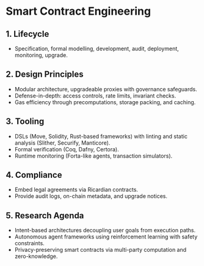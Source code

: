 # Smart Contract Engineering

## 1. Lifecycle
- Specification, formal modelling, development, audit, deployment, monitoring, upgrade.

## 2. Design Principles
- Modular architecture, upgradeable proxies with governance safeguards.
- Defense-in-depth: access controls, rate limits, invariant checks.
- Gas efficiency through precomputations, storage packing, and caching.

## 3. Tooling
- DSLs (Move, Solidity, Rust-based frameworks) with linting and static analysis (Slither, Securify, Manticore).
- Formal verification (Coq, Dafny, Certora).
- Runtime monitoring (Forta-like agents, transaction simulators).

## 4. Compliance
- Embed legal agreements via Ricardian contracts.
- Provide audit logs, on-chain metadata, and upgrade notices.

## 5. Research Agenda
- Intent-based architectures decoupling user goals from execution paths.
- Autonomous agent frameworks using reinforcement learning with safety constraints.
- Privacy-preserving smart contracts via multi-party computation and zero-knowledge.
